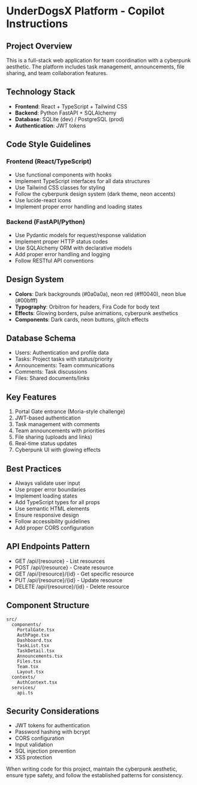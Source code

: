 <!-- Use this file to provide workspace-specific custom instructions to Copilot. For more details, visit https://code.visualstudio.com/docs/copilot/copilot-customization#_use-a-githubcopilotinstructionsmd-file -->

# UnderDogsX Platform - Copilot Instructions

## Project Overview
This is a full-stack web application for team coordination with a cyberpunk aesthetic. The platform includes task management, announcements, file sharing, and team collaboration features.

## Technology Stack
- **Frontend**: React + TypeScript + Tailwind CSS
- **Backend**: Python FastAPI + SQLAlchemy
- **Database**: SQLite (dev) / PostgreSQL (prod)
- **Authentication**: JWT tokens

## Code Style Guidelines

### Frontend (React/TypeScript)
- Use functional components with hooks
- Implement TypeScript interfaces for all data structures
- Use Tailwind CSS classes for styling
- Follow the cyberpunk design system (dark theme, neon accents)
- Use lucide-react icons
- Implement proper error handling and loading states

### Backend (FastAPI/Python)
- Use Pydantic models for request/response validation
- Implement proper HTTP status codes
- Use SQLAlchemy ORM with declarative models
- Add proper error handling and logging
- Follow RESTful API conventions

## Design System
- **Colors**: Dark backgrounds (#0a0a0a), neon red (#ff0040), neon blue (#00bfff)
- **Typography**: Orbitron for headers, Fira Code for body text
- **Effects**: Glowing borders, pulse animations, cyberpunk aesthetics
- **Components**: Dark cards, neon buttons, glitch effects

## Database Schema
- Users: Authentication and profile data
- Tasks: Project tasks with status/priority
- Announcements: Team communications
- Comments: Task discussions
- Files: Shared documents/links

## Key Features
1. Portal Gate entrance (Moria-style challenge)
2. JWT-based authentication
3. Task management with comments
4. Team announcements with priorities
5. File sharing (uploads and links)
6. Real-time status updates
7. Cyberpunk UI with glowing effects

## Best Practices
- Always validate user input
- Use proper error boundaries
- Implement loading states
- Add TypeScript types for all props
- Use semantic HTML elements
- Ensure responsive design
- Follow accessibility guidelines
- Add proper CORS configuration

## API Endpoints Pattern
- GET /api/{resource} - List resources
- POST /api/{resource} - Create resource
- GET /api/{resource}/{id} - Get specific resource
- PUT /api/{resource}/{id} - Update resource
- DELETE /api/{resource}/{id} - Delete resource

## Component Structure
```
src/
  components/
    PortalGate.tsx
    AuthPage.tsx
    Dashboard.tsx
    TaskList.tsx
    TaskDetail.tsx
    Announcements.tsx
    Files.tsx
    Team.tsx
    Layout.tsx
  contexts/
    AuthContext.tsx
  services/
    api.ts
```

## Security Considerations
- JWT tokens for authentication
- Password hashing with bcrypt
- CORS configuration
- Input validation
- SQL injection prevention
- XSS protection

When writing code for this project, maintain the cyberpunk aesthetic, ensure type safety, and follow the established patterns for consistency.

